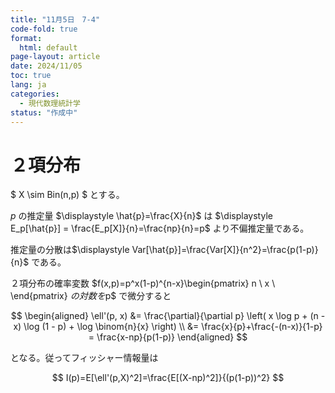 ```yaml
---
title: "11月5日　7-4"
code-fold: true
format:
  html: default
page-layout: article
date: 2024/11/05
toc: true
lang: ja
categories:
  - 現代数理統計学
status: "作成中"
---
```



# ２項分布

$
X \sim Bin(n,p)
$
とする。

$p$ の推定量 $\displaystyle \hat{p}=\frac{X}{n}$ は $\displaystyle E_p[\hat{p}] = \frac{E_p[X]}{n}=\frac{np}{n}=p$ より不偏推定量である。

推定量の分散は$\displaystyle Var[\hat{p}]=\frac{Var[X]}{n^2}=\frac{p(1-p)}{n}$ である。

２項分布の確率変数
$f(x,p)=p^x(1-p)^{n-x}\begin{pmatrix}
n  \\
x  \\
\end{pmatrix}
$の対数を$p$ で微分すると

$$
\begin{aligned}
    \ell'(p, x) &= \frac{\partial}{\partial p} \left( x \log p + (n - x) \log (1 - p) + \log \binom{n}{x} \right) \\
    &= \frac{x}{p}+\frac{-(n-x)}{1-p} = \frac{x-np}{p(1-p)}
\end{aligned}
$$

となる。従ってフィッシャー情報量は

$$
I(p)=E[\ell'(p,X)^2]=\frac{E[(X-np)^2]}{(p(1-p))^2}
$$



